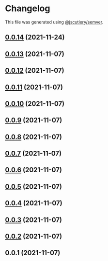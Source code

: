 # Changelog

This file was generated using [@jscutlery/semver](https://github.com/jscutlery/semver).

## [0.0.14](https://github.com/onedaycat/jaco/compare/http-0.0.13...http-0.0.14) (2021-11-24)



## [0.0.13](https://github.com/onedaycat/jaco/compare/http-0.0.12...http-0.0.13) (2021-11-07)



## [0.0.12](https://github.com/onedaycat/jaco/compare/http-0.0.11...http-0.0.12) (2021-11-07)



## [0.0.11](https://github.com/onedaycat/jaco/compare/http-0.0.10...http-0.0.11) (2021-11-07)



## [0.0.10](https://github.com/onedaycat/jaco/compare/http-0.0.9...http-0.0.10) (2021-11-07)



## [0.0.9](https://github.com/onedaycat/jaco/compare/http-0.0.8...http-0.0.9) (2021-11-07)



## [0.0.8](https://github.com/onedaycat/jaco/compare/http-0.0.7...http-0.0.8) (2021-11-07)



## [0.0.7](https://github.com/onedaycat/jaco/compare/http-0.0.6...http-0.0.7) (2021-11-07)



## [0.0.6](https://github.com/onedaycat/jaco/compare/http-0.0.5...http-0.0.6) (2021-11-07)



## [0.0.5](https://github.com/onedaycat/jaco/compare/http-0.0.4...http-0.0.5) (2021-11-07)



## [0.0.4](https://github.com/onedaycat/jaco/compare/http-0.0.3...http-0.0.4) (2021-11-07)



## [0.0.3](https://github.com/onedaycat/jaco/compare/http-0.0.2...http-0.0.3) (2021-11-07)



## [0.0.2](https://github.com/onedaycat/jaco/compare/http-0.0.1...http-0.0.2) (2021-11-07)



## 0.0.1 (2021-11-07)
